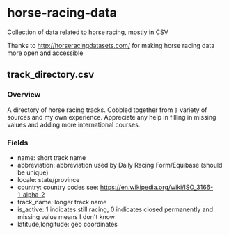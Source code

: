 # horse-racing-data
Collection of data related to horse racing, mostly in CSV

Thanks to http://horseracingdatasets.com/ for making horse racing data more open and accessible

## track_directory.csv
### Overview
A directory of horse racing tracks. Cobbled together from a variety of sources and my own experience. Appreciate any help in filling in missing values and adding more international courses.

### Fields
* name: short track name
* abbreviation: abbreviation used by Daily Racing Form/Equibase (should be unique)
* locale: state/province
* country: country codes see: https://en.wikipedia.org/wiki/ISO_3166-1_alpha-2
* track_name: longer track name
* is_active: 1 indicates still racing, 0 indicates closed permanently and missing value means I don't know
* latitude,longitude: geo coordinates
